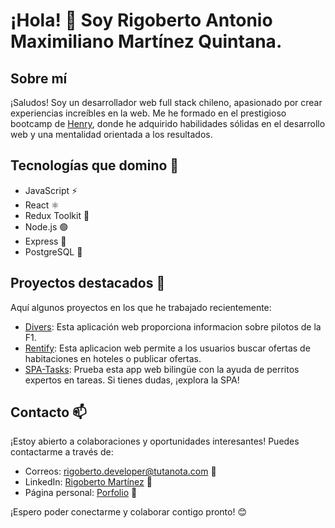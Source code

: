 # ¡Hola! 👋 Soy **Rigoberto Antonio Maximiliano Martínez Quintana**.

## Sobre mí
¡Saludos! Soy un desarrollador web full stack chileno, apasionado por crear experiencias increíbles en la web. Me he formado en el prestigioso bootcamp de [Henry](https://www.soyhenry.com/), donde he adquirido habilidades sólidas en el desarrollo web y una mentalidad orientada a los resultados.

## Tecnologías que domino 🚀
- JavaScript ⚡
- React ⚛️
- Redux Toolkit 🔄
- Node.js 🟢
- Express 🚂
- PostgreSQL 🐘

## Proyectos destacados 🌟
Aquí algunos proyectos en los que he trabajado recientemente:

- [Divers](https://github.com/rigobersio/pi-drivers-main): Esta aplicación web proporciona informacion sobre pilotos de la F1.
- [Rentify](https://github.com/rigobersio/pf-rentify): Esta aplicacion web permite a los usuarios buscar ofertas de habitaciones en hoteles o publicar ofertas.
- [SPA-Tasks](https://spa-tasks.onrender.com): Prueba esta app web bilingüe con la ayuda de perritos expertos en tareas. Si tienes dudas, ¡explora la SPA!

## Contacto 📫
¡Estoy abierto a colaboraciones y oportunidades interesantes! Puedes contactarme a través de:
- Correos: rigoberto.developer@tutanota.com 📧
- LinkedIn: [Rigoberto Martínez](https://www.linkedin.com/in/rigoberto-martinez/) 💼
- Página personal: [Porfolio](https://porfolio-rigoberto.vercel.app/) 🚀

¡Espero poder conectarme y colaborar contigo pronto! 😊
